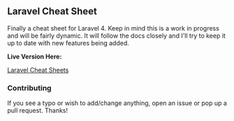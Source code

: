 ## Laravel Cheat Sheet

Finally a cheat sheet for Laravel 4. Keep in mind this is a work in progress and will be fairly dynamic. It will follow the docs closely and I'll try to keep it up to date with new features being added.

**Live Version Here:**

[Laravel Cheat Sheets](http://cheats.jesse-obrien.ca)


### Contributing

If you see a typo or wish to add/change anything, open an issue or pop up a pull request. Thanks!
